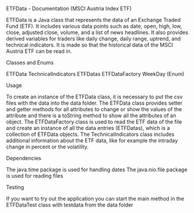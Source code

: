 ETFData - Documentation (MSCI Austria Index ETF)

ETFData is a Java class that represents the data of an Exchange Traded Fund (ETF). It includes various data points such as date, open, high, low, close, adjusted close, volume, and a list of news headlines. It also provides derived variables for traders like daily change, daily range, uptrend, and technical indicators. It is made so that the historical data of the MSCI Austria ETF can be read in.

Classes and Enums

ETFData
TechnicalIndicators
ETFDatas
ETFDataFactory
WeekDay (Enum)

Usage

To create an instance of the ETFData class, it is necessary to put the csv files with the data into the data folder.
The ETFData class provides setter and getter methods for all attributes to change or show the values of the attribute and there is a toString method to show all the attributes of an object.
The ETFDataFactory class is used to read the ETF data of the file and create an instance of all the data entries (ETFDatas), which is a collection of ETFData objects.
The TechnicalIndicators class includes additional information about the ETF data, like for example the intraday change in percent or the volatility.

Dependencies

 The java.time package is used for handling dates
 The java.nio.file package is used for reading files

Testing

If you want to try out the application you can start the main method in the ETFDataTest class with testdata from the data folder


